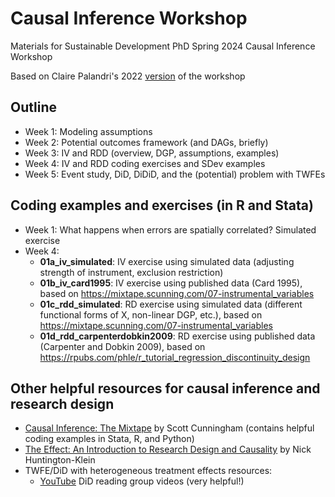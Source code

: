 # Causal Inference Workshop
Materials for Sustainable Development PhD Spring 2024 Causal Inference Workshop 

Based on Claire Palandri's 2022 [version](https://clairepalandri.github.io/docs/CIworkshop_syllabus.pdf) of the workshop

## Outline
- Week 1: Modeling assumptions
- Week 2: Potential outcomes framework (and DAGs, briefly)
- Week 3: IV and RDD (overview, DGP, assumptions, examples)
- Week 4: IV and RDD coding exercises and SDev examples
- Week 5: Event study, DiD, DiDiD, and the (potential) problem with TWFEs


## Coding examples and exercises (in R and Stata)
- Week 1: What happens when errors are spatially correlated? Simulated exercise
- Week 4:
  - __01a_iv_simulated__: IV exercise using simulated data (adjusting strength of instrument, exclusion restriction)
  - __01b_iv_card1995__: IV exercise using published data (Card 1995), based on https://mixtape.scunning.com/07-instrumental_variables
  - __01c_rdd_simulated__: RD exercise using simulated data (different functional forms of X, non-linear DGP, etc.), based on https://mixtape.scunning.com/07-instrumental_variables
  - __01d_rdd_carpenterdobkin2009__: RD exercise using published data (Carpenter and Dobkin 2009), based on https://rpubs.com/phle/r_tutorial_regression_discontinuity_design


## Other helpful resources for causal inference and research design 
- [Causal Inference: The Mixtape](https://mixtape.scunning.com/) by Scott Cunningham (contains helpful coding examples in Stata, R, and Python)
- [The Effect: An Introduction to Research Design and Causality](https://theeffectbook.net/index.html) by Nick Huntington-Klein
- TWFE/DiD with heterogeneous treatment effects resources:
  - [YouTube](https://www.youtube.com/playlist?list=PLVObvb_htcuBt8mV9yNagt7hK9FL5KXeE) DiD reading group videos (very helpful!)
